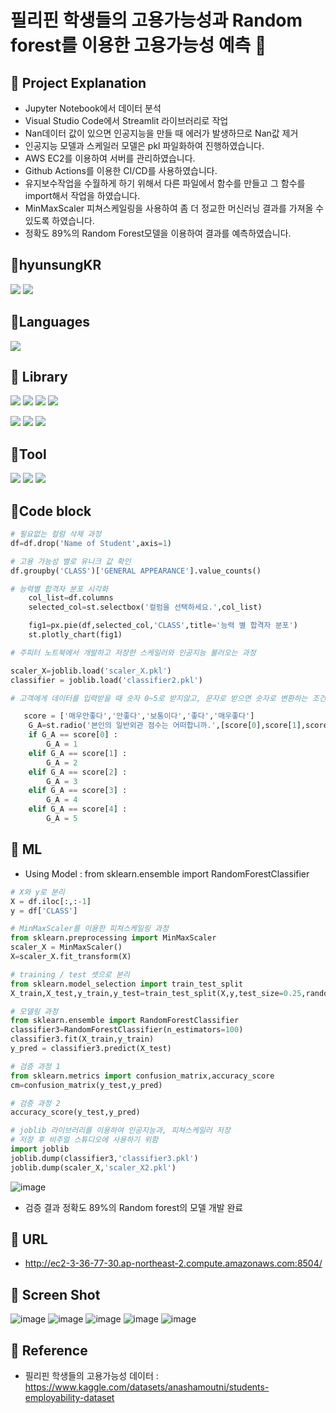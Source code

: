# 필리핀 학생들의 고용가능성과 Random forest를 이용한 고용가능성 예측 👀

## 📌 Project Explanation

* Jupyter Notebook에서 데이터 분석
* Visual Studio Code에서 Streamlit 라이브러리로 작업
* Nan데이터 값이 있으면 인공지능을 만들 때 에러가 발생하므로 Nan값 제거
* 인공지능 모델과 스케일러 모델은 pkl 파일화하여 진행하였습니다.
* AWS EC2를 이용하여 서버를 관리하였습니다.
* Github Actions를 이용한 CI/CD를 사용하였습니다.
* 유지보수작업을 수월하게 하기 위해서 다른 파일에서 함수를 만들고 그 함수를 import해서 작업을 하였습니다.
* MinMaxScaler 피쳐스케일링을 사용하여 좀 더 정교한 머신러닝 결과를 가져올 수 있도록 하였습니다.
* 정확도 89%의 Random Forest모델을 이용하여 결과를 예측하였습니다.



## 📌hyunsungKR
<a href="https://github.com/hyunsungKR/"><img src="https://img.shields.io/badge/GitHub-181717?style=flat-square&logo=GitHub&logoColor=white"/></a> <a href="https://hyunsungstory.tistory.com/"><img src="https://img.shields.io/badge/Tistory-466BB0?style=flat-square&logo=Tistory&logoColor=white"/></a>

## 📌Languages
<img src="https://img.shields.io/badge/Python-3776AB?style=flat-square&logo=Python&logoColor=white"/>

## 📌 Library
<img src="https://img.shields.io/badge/NumPy-013243?style=flat-square&logo=NumPy&logoColor=white"/> <img src="https://img.shields.io/badge/pandas-150458?style=flat-square&logo=pandas&logoColor=white"/> <img src="https://img.shields.io/badge/Streamlit-FF4B4B?style=flat-square&logo=Streamlit&logoColor=white"/> <img src="https://img.shields.io/badge/matplotlib.pyplot-40AEF0?style=flat-square&logo=&logoColor=white"/> 

<img src="https://img.shields.io/badge/Seaborn-006600?style=flat-square&logo=&logoColor=white"/> <img src="https://img.shields.io/badge/scikit-learn-F7931E?style=flat-square&logo=scikit-learn&logoColor=white"/> <img src="https://img.shields.io/badge/SciPy-8CAAE6?style=flat-square&logo=SciPy&logoColor=white"/>   

## 📌Tool
<img src="https://img.shields.io/badge/Visual Studio Code-007ACC?style=flat-square&logo=Visual Studio Code&logoColor=white"/> <img src="https://img.shields.io/badge/Anaconda-44A833?style=flat-square&logo=Anaconda&logoColor=white"/> <img src="https://img.shields.io/badge/Amazon AWS-232F3E?style=flat-square&logo=Amazon AWS&logoColor=white"/> 

## 📌Code block
```python
# 필요없는 컬럼 삭제 과정
df=df.drop('Name of Student',axis=1)
```
```python
# 고용 가능성 별로 유니크 값 확인
df.groupby('CLASS')['GENERAL APPEARANCE'].value_counts()
```
```python
# 능력별 합격자 분포 시각화
    col_list=df.columns
    selected_col=st.selectbox('컬럼을 선택하세요.',col_list)

    fig1=px.pie(df,selected_col,'CLASS',title='능력 별 합격자 분포')
    st.plotly_chart(fig1)
 ```
```python
# 주피터 노트북에서 개발하고 저장한 스케일러와 인공지능 불러오는 과정

scaler_X=joblib.load('scaler_X.pkl')
classifier = joblib.load('classifier2.pkl')
```
```python
# 고객에게 데이터를 입력받을 때 숫자 0~5로 받지않고, 문자로 받으면 숫자로 변환하는 조건문

   score = ['매우안좋다','안좋다','보통이다','좋다','매우좋다']
    G_A=st.radio('본인의 일반외관 점수는 어떠합니까.',[score[0],score[1],score[2],score[3],score[4]])
    if G_A == score[0] :
        G_A = 1
    elif G_A == score[1] :
        G_A = 2
    elif G_A == score[2] :
        G_A = 3
    elif G_A == score[3] :
        G_A = 4
    elif G_A == score[4] :
        G_A = 5
 ```
 
 

## 📌 ML
* Using Model : from sklearn.ensemble import RandomForestClassifier
```python
# X와 y로 분리
X = df.iloc[:,:-1]
y = df['CLASS']
```
```python
# MinMaxScaler를 이용한 피쳐스케일링 과정
from sklearn.preprocessing import MinMaxScaler
scaler_X = MinMaxScaler()
X=scaler_X.fit_transform(X)
```
```python
# training / test 셋으로 분리
from sklearn.model_selection import train_test_split
X_train,X_test,y_train,y_test=train_test_split(X,y,test_size=0.25,random_state=22)
```
```python
# 모델링 과정
from sklearn.ensemble import RandomForestClassifier
classifier3=RandomForestClassifier(n_estimators=100)
classifier3.fit(X_train,y_train)
y_pred = classifier3.predict(X_test)
```
```python
# 검증 과정 1
from sklearn.metrics import confusion_matrix,accuracy_score
cm=confusion_matrix(y_test,y_pred)
```
```python
# 검증 과정 2
accuracy_score(y_test,y_pred)
```
```python
# joblib 라이브러리를 이용하여 인공지능과, 피쳐스케일러 저장
# 저장 후 비주얼 스튜디오에 사용하기 위함
import joblib
joblib.dump(classifier3,'classifier3.pkl')
joblib.dump(scaler_X,'scaler_X2.pkl')
```
![image](https://user-images.githubusercontent.com/120348500/209256355-fc7430fc-15d9-4102-93a3-38df8a96a9cd.png)
* 검증 결과 정확도 89%의 Random forest의 모델 개발 완료



## 📌 URL
  - http://ec2-3-36-77-30.ap-northeast-2.compute.amazonaws.com:8504/

## 📌 Screen Shot
![image](https://user-images.githubusercontent.com/120348500/209257044-bf3d0454-8aec-4b7a-bda4-66d49be87569.png)
![image](https://user-images.githubusercontent.com/120348500/209257100-f75522f7-01ed-46af-aec1-c043955a6115.png)
![image](https://user-images.githubusercontent.com/120348500/209257149-0d464071-a79f-4c93-af1d-c6fadf5c2f78.png)
![image](https://user-images.githubusercontent.com/120348500/209257188-7d73f651-0542-4d01-96f1-402c1b40cc68.png)
![image](https://user-images.githubusercontent.com/120348500/209257217-63fa9654-d884-4987-8aea-82e9774d9b7e.png)


## 📌 Reference

* 필리핀 학생들의 고용가능성 데이터 : https://www.kaggle.com/datasets/anashamoutni/students-employability-dataset
